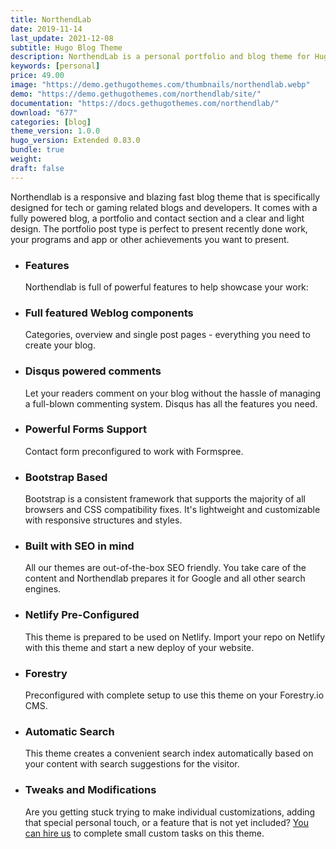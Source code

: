 ```yaml
---
title: NorthendLab
date: 2019-11-14
last_update: 2021-12-08
subtitle: Hugo Blog Theme
description: NorthendLab is a personal portfolio and blog theme for Hugo
keywords: [personal]
price: 49.00
image: "https://demo.gethugothemes.com/thumbnails/northendlab.webp"
demo: "https://demo.gethugothemes.com/northendlab/site/"
documentation: "https://docs.gethugothemes.com/northendlab/"
download: "677"
categories: [blog]
theme_version: 1.0.0
hugo_version: Extended 0.83.0
bundle: true
weight:
draft: false
---
```


Northendlab is a responsive and blazing fast blog theme that is specifically designed for tech or gaming related blogs and developers. It comes with a fully powered blog, a portfolio and contact section and a clear and light design. The portfolio post type is perfect to present recently done work, your programs and app or other achievements you want to present.

- ### Features

  Northendlab is full of powerful features to help showcase your work:

- ### Full featured Weblog components

  Categories, overview and single post pages - everything you need to create your blog.

- ### Disqus powered comments

  Let your readers comment on your blog without the hassle of managing a full-blown commenting system. Disqus has all the features you need.

- ### Powerful Forms Support

  Contact form preconfigured to work with Formspree.

- ### Bootstrap Based

  Bootstrap is a consistent framework that supports the majority of all browsers and CSS compatibility fixes. It's lightweight and customizable with responsive structures and styles.

- ### Built with SEO in mind

  All our themes are out-of-the-box SEO friendly. You take care of the content and Northendlab prepares it for Google and all other search engines.

- ### Netlify Pre-Configured

  This theme is prepared to be used on Netlify. Import your repo on Netlify with this theme and start a new deploy of your website.

- ### Forestry

  Preconfigured with complete setup to use this theme on your Forestry.io CMS.

- ### Automatic Search

  This theme creates a convenient search index automatically based on your content with search suggestions for the visitor.

- ### Tweaks and Modifications

  Are you getting stuck trying to make individual customizations, adding that special personal touch, or a feature that is not yet included? [You can hire us](/contact) to complete small custom tasks on this theme.
